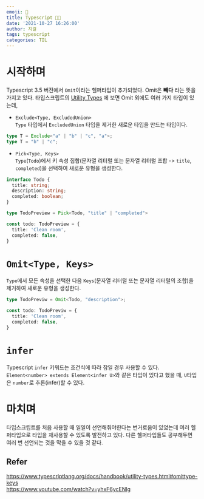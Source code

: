 ```yaml
---
emoji: 💬
title: Typescript 🤙🏻
date: '2021-10-27 16:26:00'
author: 지걸
tags: typescript
categories: TIL
---
```

# 시작하며
Typescript 3.5 버전에서 `Omit`이라는 헬퍼타입이 추가되었다. Omit은 **빼다** 라는 뜻을 가지고 있다. 타입스크립트의 [Utility Types](https://www.typescriptlang.org/docs/handbook/utility-types.html) 에 보면 Omit 외에도 여러 가지 타입이 있는데,

- `Exclude<Type, ExcludedUnion>`  
`Type` 타입에서 `ExcludedUnion` 타입을 제거한 새로운 타입을 만드는 타입이다.
```typescript
type T = Exclude<"a" | "b" | "c", "a">;
type T = "b" | "c";
```

- `Pick<Type, Keys>`  
`Type`(`Todo`)에서 키 속성 집합(문자열 리터럴 또는 문자열 리터럴 조합 -> `title`, `completed`)을 선택하여 새로운 유형을 생성한다.
```typescript
interface Todo {
  title: string;
  description: string;
  completed: boolean;
}

type TodoPreview = Pick<Todo, "title" | "completed">

const todo: TodoPreview = {
  title: 'Clean room',
  completed: false,
}
```

# `Omit<Type, Keys>`
`Type`에서 모든 속성을 선택한 다음 `Keys`(문자열 리터럴 또는 문자열 리터럴의 조합)을 제거하여 새로운 유형을 생성한다.
```typescript
type TodoPreviw = Omit<Todo, "description">;

const todo: TodoPreviw = {
  title: 'Clean room',
  completed: false,
}
```

# `infer`
Typescript `infer` 키워드는 조건식에 따라 참일 경우 사용할 수 있다. 
`Element<number> extends Element<infer U>`와 같은 타입이 있다고 했을 때, `U`타입은 `number`로 추론(infer)할 수 있다.  


# 마치며
타입스크립트를 처음 사용할 때 일일이 선언해줘야한다는 번거로움이 있었는데 여러 헬퍼타입으로 타입을 재사용할 수 있도록 발전하고 있다. 다른 헬퍼타입들도 공부해두면 여러 번 선언되는 것을 막을 수 있을 것 같다.

## Refer
https://www.typescriptlang.org/docs/handbook/utility-types.html#omittype-keys  
https://www.youtube.com/watch?v=yhxF6ycENlg
